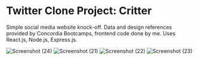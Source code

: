 # Twitter Clone Project: Critter

Simple social media website knock-off. Data and design references provided by Concordia Bootcamps, frontend code done by me. Uses React.js, Node.js, Express.js.

![Screenshot (24)](https://user-images.githubusercontent.com/60205439/165620599-dd603df6-99d4-40fb-a3b7-a60eae0e69b0.png)
![Screenshot (21)](https://user-images.githubusercontent.com/60205439/165619208-009740e7-0baa-4525-9c44-0af8ef9cd4f8.png)
![Screenshot (22)](https://user-images.githubusercontent.com/60205439/165619219-b25c7384-b755-4893-a77c-94ff017cc8c9.png)
![Screenshot (23)](https://user-images.githubusercontent.com/60205439/165619228-d853a188-0484-4a09-be00-3d25aad7f1dc.png)
